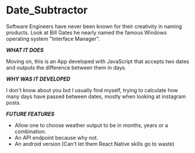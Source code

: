 # Date_Subtractor
Software Engineers have never been known for their creativity in naming products. Look at Bill Gates he nearly named the famous Windows operating system "Interface Manager".

***WHAT IT DOES***

Moving on, this is an App developed with JavaScript that accepts two dates and outputs the difference between them in days.

***WHY WAS IT DEVELOPED***

I don't know about you but I usually find myself, trying to calculate how many days have passed between dates, mostly when looking at instagram posts.

***FUTURE FEATURES***
  - Allow one to choose weather output to be in months, years or a combination.
  - An API endpoint because why not.
  - An android version (Can't let them React Native skills go to waste)

